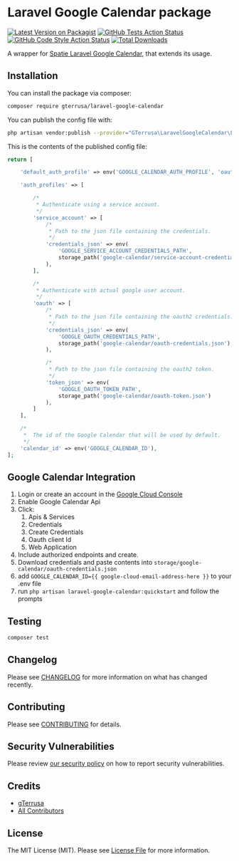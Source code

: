 # Laravel Google Calendar package

[![Latest Version on Packagist](https://img.shields.io/packagist/v/gterrusa/laravel-google-calendar.svg?style=flat-square)](https://packagist.org/packages/gterrusa/laravel-google-calendar)
[![GitHub Tests Action Status](https://img.shields.io/github/workflow/status/gterrusa/laravel-google-calendar/run-tests?label=tests)](https://github.com/gterrusa/laravel-google-calendar/actions?query=workflow%3Arun-tests+branch%3Amain)
[![GitHub Code Style Action Status](https://img.shields.io/github/workflow/status/gterrusa/laravel-google-calendar/Check%20&%20fix%20styling?label=code%20style)](https://github.com/gterrusa/laravel-google-calendar/actions?query=workflow%3A"Check+%26+fix+styling"+branch%3Amain)
[![Total Downloads](https://img.shields.io/packagist/dt/gterrusa/laravel-google-calendar.svg?style=flat-square)](https://packagist.org/packages/gterrusa/laravel-google-calendar)

A wrapper for [Spatie Laravel Google Calendar](https://github.com/spatie/laravel-google-calendar), that extends its usage.

## Installation

You can install the package via composer:

```bash
composer require gterrusa/laravel-google-calendar
```

You can publish the config file with:
```bash
php artisan vendor:publish --provider="GTerrusa\LaravelGoogleCalendar\LaravelGoogleCalendarServiceProvider"
```

This is the contents of the published config file:

```php
return [

    'default_auth_profile' => env('GOOGLE_CALENDAR_AUTH_PROFILE', 'oauth'),

    'auth_profiles' => [

        /*
         * Authenticate using a service account.
         */
        'service_account' => [
            /*
             * Path to the json file containing the credentials.
             */
            'credentials_json' => env(
                'GOOGLE_SERVICE_ACCOUNT_CREDENTIALS_PATH',
                storage_path('google-calendar/service-account-credentials.json')
            ),
        ],

        /*
         * Authenticate with actual google user account.
         */
        'oauth' => [
            /*
             * Path to the json file containing the oauth2 credentials.
             */
            'credentials_json' => env(
                'GOOGLE_OAUTH_CREDENTIALS_PATH',
                storage_path('google-calendar/oauth-credentials.json')
            ),

            /*
             * Path to the json file containing the oauth2 token.
             */
            'token_json' => env(
                'GOOGLE_OAUTH_TOKEN_PATH',
                storage_path('google-calendar/oauth-token.json')
            ),
        ]
    ],

    /*
     *  The id of the Google Calendar that will be used by default.
     */
    'calendar_id' => env('GOOGLE_CALENDAR_ID'),
];
```

## Google Calendar Integration

1. Login or create an account in the [Google Cloud Console](https://console.developers.google.com/apis)
2. Enable Google Calendar Api
3. Click: 
   1. Apis & Services 
   2. Credentials
   3. Create Credentials 
   4. Oauth client Id 
   5. Web Application
4. Include authorized endpoints and create.
5. Download credentials and paste contents into ```storage/google-calendar/oauth-credentials.json```
6. add ```GOOGLE_CALENDAR_ID={{ google-cloud-email-address-here }}``` to your .env file
7. run ```php artisan laravel-google-calendar:quickstart``` and follow the prompts

## Testing

```bash
composer test
```

## Changelog

Please see [CHANGELOG](CHANGELOG.md) for more information on what has changed recently.

## Contributing

Please see [CONTRIBUTING](.github/CONTRIBUTING.md) for details.

## Security Vulnerabilities

Please review [our security policy](../../security/policy) on how to report security vulnerabilities.

## Credits

- [gTerrusa](https://github.com/gTerrusa)
- [All Contributors](../../contributors)

## License

The MIT License (MIT). Please see [License File](LICENSE.md) for more information.
